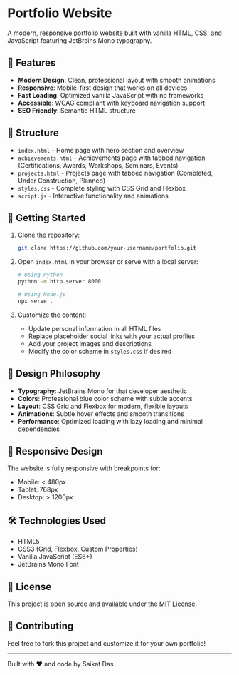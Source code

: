 # Portfolio Website

A modern, responsive portfolio website built with vanilla HTML, CSS, and JavaScript featuring JetBrains Mono typography.

## 🌟 Features

- **Modern Design**: Clean, professional layout with smooth animations
- **Responsive**: Mobile-first design that works on all devices
- **Fast Loading**: Optimized vanilla JavaScript with no frameworks
- **Accessible**: WCAG compliant with keyboard navigation support
- **SEO Friendly**: Semantic HTML structure

## 📁 Structure

- `index.html` - Home page with hero section and overview
- `achievements.html` - Achievements page with tabbed navigation (Certifications, Awards, Workshops, Seminars, Events)
- `projects.html` - Projects page with tabbed navigation (Completed, Under Construction, Planned)
- `styles.css` - Complete styling with CSS Grid and Flexbox
- `script.js` - Interactive functionality and animations

## 🚀 Getting Started

1. Clone the repository:
   ```bash
   git clone https://github.com/your-username/portfolio.git
   ```

2. Open `index.html` in your browser or serve with a local server:
   ```bash
   # Using Python
   python -m http.server 8000
   
   # Using Node.js
   npx serve .
   ```

3. Customize the content:
   - Update personal information in all HTML files
   - Replace placeholder social links with your actual profiles
   - Add your project images and descriptions
   - Modify the color scheme in `styles.css` if desired

## 🎨 Design Philosophy

- **Typography**: JetBrains Mono for that developer aesthetic
- **Colors**: Professional blue color scheme with subtle accents
- **Layout**: CSS Grid and Flexbox for modern, flexible layouts
- **Animations**: Subtle hover effects and smooth transitions
- **Performance**: Optimized loading with lazy loading and minimal dependencies

## 📱 Responsive Design

The website is fully responsive with breakpoints for:
- Mobile: < 480px
- Tablet: 768px
- Desktop: > 1200px

## 🛠️ Technologies Used

- HTML5
- CSS3 (Grid, Flexbox, Custom Properties)
- Vanilla JavaScript (ES6+)
- JetBrains Mono Font

## 📄 License

This project is open source and available under the [MIT License](LICENSE).

## 🤝 Contributing

Feel free to fork this project and customize it for your own portfolio!

---

Built with ❤️ and code by Saikat Das
